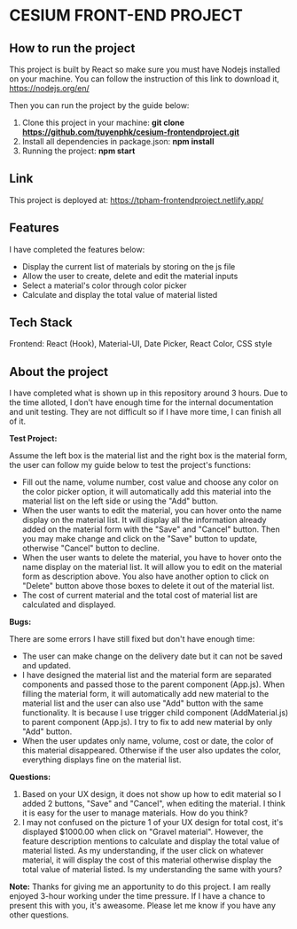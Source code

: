 # CESIUM FRONT-END PROJECT

## How to run the project 

This project is built by React so make sure you must have Nodejs installed on your machine. You can follow the instruction of this link to download it, https://nodejs.org/en/

Then you can run the project by the guide below:

1. Clone this project in your machine: <strong>git clone https://github.com/tuyenphk/cesium-frontendproject.git</strong>
2. Install all dependencies in package.json: <strong>npm install</strong>
3. Running the project: <strong>npm start</strong>

## Link

This project is deployed at: https://tpham-frontendproject.netlify.app/

## Features

I have completed the features below:
- Display the current list of materials by storing on the js file
- Allow the user to create, delete and edit the material inputs
- Select a material's color through color picker
- Calculate and display the total value of material listed

## Tech Stack

Frontend: React (Hook), Material-UI, Date Picker, React Color, CSS style

## About the project

I have completed what is shown up in this repository around 3 hours. Due to the time alloted, I don't have enough time for the internal documentation and unit testing. They are not difficult so if I have more time, I can finish all of it.

<strong>Test Project:</strong>

Assume the left box is the material list and the right box is the material form, the user can follow my guide below to test the project's functions:
- Fill out the name, volume number, cost value and choose any color on the color picker option, it will automatically add this material into the material list on the left side or using the "Add" button.
- When the user wants to edit the material, you can hover onto the name display on the material list. It will display all the information already added on the material form with the "Save" and "Cancel" button. Then you may make change and click on the "Save" button to update, otherwise "Cancel" button to decline.
- When the user wants to delete the material, you have to hover onto the name display on the material list. It will allow you to edit on the material form as description above. You also have another option to click on "Delete" button above those boxes to delete it out of the material list.
- The cost of current material and the total cost of material list are calculated and displayed.

<strong>Bugs:</strong>

There are some errors I have still fixed but don't have enough time:
- The user can make change on the delivery date but it can not be saved and updated.
- I have designed the material list and the material form are separated components and passed those to the parent component (App.js). When filling the material form, it will automatically add new material to the material list and the user can also use "Add" button with the same functionality. It is because I use trigger child component (AddMaterial.js) to parent component (App.js). I try to fix to add new material by only "Add" button.
- When the user updates only name, volume, cost or date, the color of this material disappeared. Otherwise if the user also updates the color, everything displays fine on the material list.

<strong>Questions:</strong>

1. Based on your UX design, it does not show up how to edit material so I added 2 buttons, "Save" and "Cancel", when editing the material. I think it is easy for the user to manage materials. How do you think?
2. I may not confused on the picture 1 of your UX design for total cost, it's displayed $1000.00 when click on "Gravel material". However, the feature description mentions to calculate and display the total value of material listed. As my understanding, if the user click on whatever material, it will display the cost of this material otherwise display the total value of material listed. Is my understanding the same with yours?

<strong>Note:</strong> Thanks for giving me an apportunity to do this project. I am really enjoyed 3-hour working under the time pressure. If I have a chance to present this with you, it's aweasome. Please let me know if you have any other questions.  